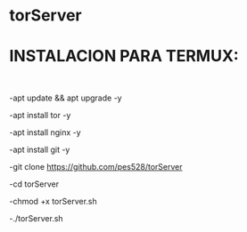# torServer
<h1>INSTALACION PARA TERMUX:</h1><br>

-apt update && apt upgrade -y

-apt install tor -y<br>

-apt install nginx -y<br>

-apt install git -y <br>

-git clone https://github.com/pes528/torServer <br>

-cd torServer<br>

-chmod +x torServer.sh<br>

-./torServer.sh
